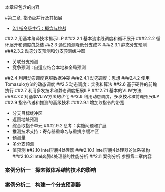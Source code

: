 本章应包含的内容

#第二章. 指令级并行及其拓展

- [2.1 指令级并行：概念与挑战](2.1.html)

##2.2 用基本编译技术揭示ILP
###2.2.1 基本流水线调度和循环展开
###2.2.2 循环展开和调度的总结
##2.3 通过预测降低分支成本
###2.3.1 静态分支预测
###2.3.2 动态分支预测和分支预测缓冲器

- 关联分支预测 
- 竞争预测：自适应结合本地和全局预测

##2.4 利用动态调度克服数据冲突
###2.4.1 动态调度：思想
###2.4.2 使用Tomasulo方法的动态调度
##2.5 动态调度：实例和算法
##2.6 基于硬件的前瞻执行
##2.7 利用多发技术和静态调度拓展ILP
###2.7.1 基本的VLIW方法
###2.7.2 对基本VLIW方法的优化
##2.8 利用动态调度，多发技术和前瞻拓展ILP
##2.9 指令传送和推测的高级技术
###2.9.1 增加取指令的带宽
- 分支目标缓冲区
- 返回地址预测
- 综合取指令单元
###2.9.2 思考：实施问题和扩展
- 推测技术支持：寄存器重命名与重排序缓冲区
- 预测量
- 多分支预测
- 值预测
##2.10 Intel奔腾4处理器
###2.10.1 Intel奔腾4处理器的体系架构
###2.10.2 Intel奔腾4处理器的性能分析
##2.11 案例分析 参照第二章内容
### 案例分析一：探索微体系结构技术的影响
### 案例分析二：构建一个分支预测器